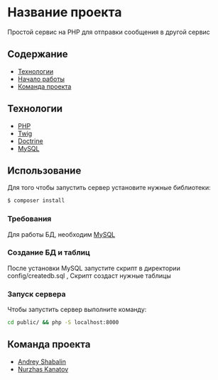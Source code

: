 # Название проекта
Простой сервис на PHP для отправки сообщения в другой сервис
## Содержание
- [Технологии](#технологии)
- [Начало работы](#начало-работы)
- [Команда проекта](#команда-проекта)

## Технологии
- [PHP](https://www.php.net/)
- [Twig](https://twig.symfony.com/)
- [Doctrine](https://www.doctrine-project.org/)
- [MySQL](https://www.mysql.com/)

## Использование
Для того чтобы запустить сервер установите нужные библиотеки:
```sh
$ composer install
```


### Требования
Для работы БД, необходим [MySQL](https://www.mysql.com/)

### Создание БД и таблиц
После установки MySQL запустите скрипт в директории config/createdb.sql , Скрипт создаст нужные таблицы

### Запуск сервера
Чтобы запустить сервер выполните команду:
```sh
cd public/ && php -S localhost:8000
```

## Команда проекта

- [Andrey Shabalin](https://github.com/Andreyshabalinn)
- [Nurzhas Kanatov](https://github.com/kanatovnurzhas)
